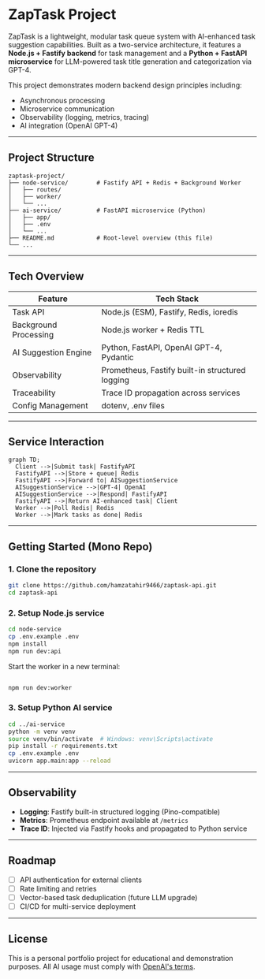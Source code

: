 # ZapTask Project 

ZapTask is a lightweight, modular task queue system with AI-enhanced task suggestion capabilities. Built as a two-service architecture, it features a **Node.js + Fastify backend** for task management and a **Python + FastAPI microservice** for LLM-powered task title generation and categorization via GPT-4.

This project demonstrates modern backend design principles including:
- Asynchronous processing
- Microservice communication
- Observability (logging, metrics, tracing)
- AI integration (OpenAI GPT-4)

---

##  Project Structure

```
zaptask-project/
├── node-service/        # Fastify API + Redis + Background Worker
│   ├── routes/
│   ├── worker/
│   └── ...
├── ai-service/          # FastAPI microservice (Python)
│   ├── app/
│   ├── .env
│   └── ...
├── README.md            # Root-level overview (this file)
└── ...
```

---

##  Tech Overview

| Feature                 | Tech Stack                                      |
|-------------------------|--------------------------------------------------|
| Task API                | Node.js (ESM), Fastify, Redis, ioredis          |
| Background Processing   | Node.js worker + Redis TTL                      |
| AI Suggestion Engine    | Python, FastAPI, OpenAI GPT-4, Pydantic         |
| Observability           | Prometheus, Fastify built-in structured logging |
| Traceability            | Trace ID propagation across services            |
| Config Management       | dotenv, .env files                              |

---

##  Service Interaction

```mermaid
graph TD;
  Client -->|Submit task| FastifyAPI
  FastifyAPI -->|Store + queue| Redis
  FastifyAPI -->|Forward to| AISuggestionService
  AISuggestionService -->|GPT-4| OpenAI
  AISuggestionService -->|Respond| FastifyAPI
  FastifyAPI -->|Return AI-enhanced task| Client
  Worker -->|Poll Redis| Redis
  Worker -->|Mark tasks as done| Redis
```

---

##  Getting Started (Mono Repo)

### 1. Clone the repository

```bash
git clone https://github.com/hamzatahir9466/zaptask-api.git
cd zaptask-api
```

### 2. Setup Node.js service

```bash
cd node-service
cp .env.example .env
npm install
npm run dev:api
```

Start the worker in a new terminal:
```bash

npm run dev:worker
```

### 3. Setup Python AI service

```bash
cd ../ai-service
python -m venv venv
source venv/bin/activate  # Windows: venv\Scripts\activate
pip install -r requirements.txt
cp .env.example .env
uvicorn app.main:app --reload
```

---

##  Observability

- **Logging**: Fastify built-in structured logging (Pino-compatible)
- **Metrics**: Prometheus endpoint available at `/metrics`
- **Trace ID**: Injected via Fastify hooks and propagated to Python service

---

##  Roadmap

- [ ] API authentication for external clients
- [ ] Rate limiting and retries
- [ ] Vector-based task deduplication (future LLM upgrade)
- [ ] CI/CD for multi-service deployment

---

## License

This is a personal portfolio project for educational and demonstration purposes.
All AI usage must comply with [OpenAI's terms](https://openai.com/policies/usage-policies).
